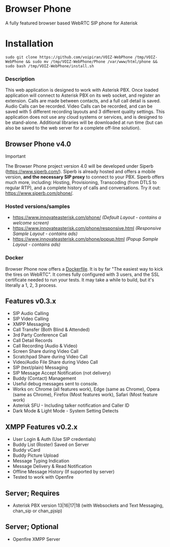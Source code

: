 # Browser Phone
A fully featured browser based WebRTC SIP phone for Asterisk

# Installation
```
sudo git clone https://github.com/voipiran/VOIZ-WebPhone /tmp/VOIZ-WebPhone && sudo mv /tmp/VOIZ-WebPhone/Phone /var/www/html/phone && sudo bash /tmp/VOIZ-WebPhone/install.sh
```

### Description
This web application is designed to work with Asterisk PBX. Once loaded application will connect to Asterisk PBX on its web socket, and register an extension. Calls are made between contacts, and a full call detail is saved. Audio Calls can be recorded. Video Calls can be recorded, and can be saved with 5 different recording layouts and 3 different quality settings. This application does not use any cloud systems or services, and is designed to be stand-alone. Additional libraries will be downloaded at run time (but can also be saved to the web server for a complete off-line solution).

## Browser Phone v4.0
> [!IMPORTANT]
> The Browser Phone project version 4.0 will be developed under Siperb (https://www.siperb.com/). Siperb is already hosted and offers a mobile version, **and the necessary SIP proxy** to connect to your PBX. Siperb offers much more, including: Hosting, Provisioning, Transcoding (from DTLS to regular RTP), and a complete history of calls and conversations. Try it out: https://www.siperb.com/phone/.

### Hosted versions/samples
- https://www.innovateasterisk.com/phone/ *(Default Layout - contains a welcome screen)*
- https://www.innovateasterisk.com/phone/responsive.html *(Responsive Sample Layout - contains ads)*
- https://www.innovateasterisk.com/phone/popup.html *(Popup Sample Layout - contains ads)*

### Docker
Browser Phone now offers a [Dockerfile]([https://github.com/voipiran/VOIZ-WebPhone/blob/master/Dockerfile). It is by far "The easiest way to kick the tires on WebRTC". It comes fully configured with 3 users, and the SSL certificate needed to run your tests. It may take a while to build, but it's literally a 1, 2, 3 process.

## Features v0.3.x
- SIP Audio Calling
- SIP Video Calling
- XMPP Messaging 
- Call Transfer (Both Blind & Attended)
- 3rd Party Conference Call
- Call Detail Records
- Call Recording (Audio & Video)
- Screen Share during Video Call
- Scratchpad Share during Video Call
- Video/Audio File Share during Video Call
- SIP (text/plain) Messaging
- SIP Message Accept Notification (not delivery)
- Buddy (Contact) Management
- Useful debug messages sent to console.
- Works on: Chrome (all features work), Edge (same as Chrome), Opera (same as Chrome), Firefox (Most features work), Safari (Most feature work)
- Asterisk SFU - Including talker notification and Caller ID
- Dark Mode & Light Mode - System Setting Detects

## XMPP Features v0.2.x
- User Login & Auth (Use SIP credentials)
- Buddy List (Roster) Saved on Server
- Buddy vCard
- Buddy Picture Upload
- Message Typing Indication
- Message Delivery & Read Notification
- Offline Message History (If supported by server)
- Tested to work with Openfire

## Server; Requires
- Asterisk PBX version 13|16|17|18 (with Websockets and Text Messaging, chan_sip or chan_pjsip)

## Server; Optional
- Openfire XMPP Server

